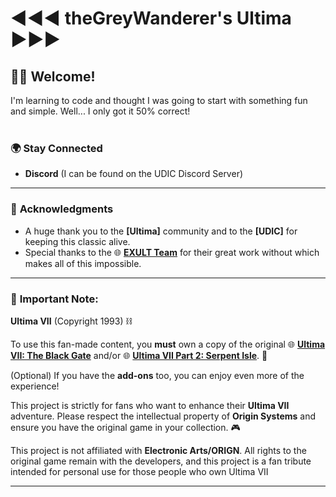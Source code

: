 #  ◄◄◄ theGreyWanderer's Ultima ►►► 

## 🧙‍♂️ Welcome!
I'm learning to code and thought I was going to start with something fun and simple. Well... I only got it 50% correct!
<br><br>
### 🌍 **Stay Connected**
- **Discord** (I can be found on the UDIC Discord Server)

---

### 📝 **Acknowledgments**
- A huge thank you to the **[Ultima]** community and to the **[UDIC]** for keeping this classic alive.
- Special thanks to the 🌐 [**EXULT Team**](https://github.com/exult) for their great work without which makes all of this impossible.

---

### 📜 **Important Note**:  
**Ultima VII** (Copyright 1993) ⛓️

To use this fan-made content, you **must** own a copy of the original 🌐 [**Ultima VII: The Black Gate**](https://www.gog.com/en/game/ultima_7_complete)
 and/or 🌐 [**Ultima VII Part 2: Serpent Isle**](https://www.gog.com/en/game/ultima_7_complete). 🏰

(Optional) If you have the **add-ons** too, you can enjoy even more of the experience!

This project is strictly for fans who want to enhance their **Ultima VII** adventure. Please respect the intellectual property of **Origin Systems** and ensure you have the original game in your collection. 🎮

This project is not affiliated with **Electronic Arts/ORIGN**. All rights to the original game remain with the developers, and this project is a fan tribute intended for personal use for those people who own Ultima VII

---
